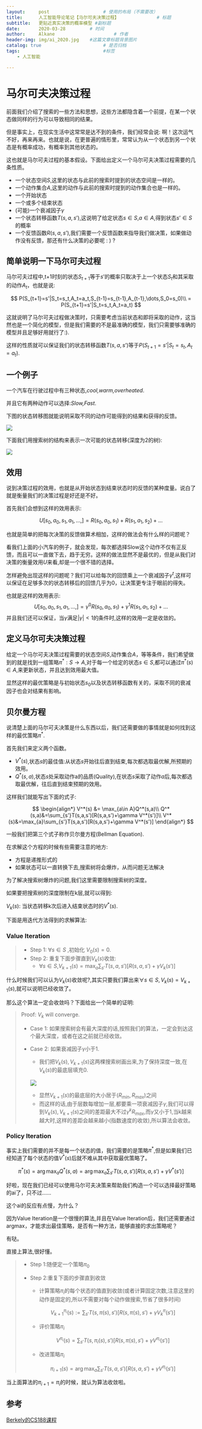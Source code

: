 ```yaml
---
layout:     post                    # 使用的布局（不需要改）
title:      人工智能导论笔记【马尔可夫决策过程】              # 标题 
subtitle:   更贴近真实决策的概率模型 #副标题
date:       2020-03-28         # 时间
author:     Alkane                      # 作者
header-img: img/ai_2020.jpg    #这篇文章标题背景图片
catalog: true                       # 是否归档
tags:                               #标签
    - 人工智能

---
```


# 马尔可夫决策过程

前面我们介绍了搜索的一些方法和思想，这些方法都隐含着一个前提，在某一个状态做同样的行为可以导致相同的结果。

但是事实上，在现实生活中这常常是达不到的条件，我们经常会说: 啊！这次运气不好，再来再来。也就是说，在更普遍的情形里，常常认为从一个状态到另一个状态是有概率成功，有概率到其他状态的。

这也就是马尔可夫过程的基本假设。下面给出定义一个马尔可夫决策过程需要的几条性质。

- 一个状态空间$S$,这里的状态与此前的搜索时提到的状态空间是一样的。
- 一个动作集合$A$,这里的动作与此前的搜索时提到的动作集合也是一样的。
- 一个开始状态
- 一个或多个结束状态
- (可能)一个衰减因子$\gamma$
- 一个状态转移函数$T(s,a,s’)$,这说明了给定状态$s\in S$,$a\in A$,得到状态$s’\in S$的概率
- 一个反馈函数$R(s,a,s’)$,我们需要一个反馈函数来指导我们做决策，如果做动作没有反馈，那还有什么决策的必要呢 : ) ?



## 简单说明一下马尔可夫过程

马尔可夫过程中,t+1时刻的状态$S_{t+1}$等于$s’$的概率只取决于上一个状态$S_t$和其采取的动作$A_t$，也就是说:


$$
P(S_{t+1}=s'|S_t=s_t,A_t=a_t,S_{t-1}=s_{t-1},A_{t-1},\dots,S_0=s_0)\\
= P(S_{t+1}=s'|S_t=s_t,A_t=a_t)
$$


这就说明了马尔可夫过程做决策时，只需要考虑当前状态和即将采取的动作，这当然也是一个简化的模型，但是我们需要的不是最准确的模型，我们只需要够准确的模型并且足够好用就行了:).

这样的性质就可以保证我们的状态转移函数$T(s,a,s’)$等于$P(S_{t+1}=s’|S_t=s_t,A_t=a_t)$.

## 一个例子

一个汽车在行驶过程中有三种状态,*cool,warm,overheated*.

并且它有两种动作可以选择:*Slow,Fast*.

下图的状态转移图就能说明采取不同的动作可能得到的结果和获得的反馈。



![](https://pic.downk.cc/item/5e7ea3c5504f4bcb04fb2f55.jpg)

下面我们用搜索树的结构来表示一次可能的状态转移(深度为2的树):

![](https://pic.downk.cc/item/5e7ea956504f4bcb04fea475.jpg)



## 效用

说到决策过程的效用，也就是从开始状态到结束状态时的反馈的某种度量。说白了就是衡量我们的决策过程是好还是不好。

首先我们会想到这样的效用表示:


$$
U[s_0,a_0,s_1,a_1,\dots,] = R(s_0,a_0,s_1)+R(s_1,a_1,s_2)+\dots
$$


也就是简单的把每次决策的反馈做算术相加，这样的做法会有什么样的问题呢？



看我们上面的小汽车的例子，就会发现，每次都选择Slow这个动作不仅有正反馈，而且可以一直做下去，趋于无穷。这样的做法显然不是最优的，但是从我们对决策的衡量效用$U$来看,却是一个很不错的选择。

怎样避免出现这样的问题呢？我们可以给每次的回馈乘上一个衰减因子$\gamma^t$,这样可以保证在足够多次的状态转移后的回馈几乎为0，让决策更专注于眼前的得失。

也就是这样的效用表示:
$$
U[s_0,a_0,s_1,a_1,\dots,] = \gamma ^0R(s_0,a_0,s_1)+\gamma^1R(s_1,a_1,s_2)+\dots
$$
并且我们还可以保证，当$\gamma$满足$|\gamma|<1$的条件时,这样的效用一定是收敛的。

## 定义马尔可夫决策过程

给定一个马尔可夫决策过程需要的状态空间$S$,动作集合$A$，等等条件，我们希望做到的就是找到一组策略$\pi^*:S\rightarrow A$,对于每一个给定的状态$s\in S$,都可以通过$\pi^*(s)\in A$,来更新状态，并且达到效用最大值。

显然这样的最优策略是与初始状态$s_0$以及状态转移函数有关的，采取不同的衰减因子也会对结果有影响。

## 贝尔曼方程

说清楚上面的马尔可夫决策是什么东西以后，我们还需要做的事情就是如何找到这样的最优策略$\pi^*$.

首先我们来定义两个函数。

- $V^*(s)$,状态$s$的最佳值:从状态$s$开始往后直到结束,每次都选取最优解,所预期的效用。
- $Q^*(s,a)$,状态$s$处采取动作a的品质(Quality),在状态$s$采取了动作$a$后,每次都选取最优解，往后直到结束预期的效用。

这样我们就能写出下面的式子:


$$
\begin{align*}
V^*(s) &= \max_{a\in A}Q^*(s,a)\\
Q^*(s,a)&=\sum_{s'}T(s,a,s')[R(s,a,s')+\gamma V^*(s')]\\
V^*(s)&=\max_{a}\sum_{s'}T(s,a,s')[R(s,a,s')+\gamma V^*(s')]
\end{align*}
$$


一般我们把第三个式子称作贝尔曼方程(Bellman Equation).

在求解这个方程的时候有些需要注意的地方:

- 方程是递推形式的
- 如果状态可以一直转换下去,搜索树将会爆炸，从而问题无法解决

为了解决搜索树爆炸的问题,我们这里需要限制搜索树的深度。

如果要把搜索树的深度限制在k层,就可以得到:

$V_k(s)$: 当状态转移k次后进入结束状态时的$V^*(s)$.

下面是用迭代方法得到的求解算法:

### Value Iteration

> - Step 1: $\forall s\in S$ ,初始化 $V_0(s)=0$.
> - Step 2: 重复下面步骤直到$V_k(s)$收敛:
>   - $\forall s \in S$,$V_{k+1}(s)=\max_a\sum_{s'}T(s,a,s')[R(s,a,s')+\gamma V_{k}(s')]$

什么时候我们可以认为$V_k(s)$收敛呢?,其实只要我们算出来$\forall s \in S,V_k(s)=V_{k+1}(s)$,就可以说明已经收敛了。

那么这个算法一定会收敛吗？下面给出一个简单的证明:

> Proof: $V_k$ will converge.
>
> - Case 1: 如果搜索树会有最大深度的话,按照我们的算法，一定会到达这个最大深度，或者在这之前就已经收敛。
>
> - Case 2: 如果衰减因子$\gamma$小于1.
>
>   - 我们把$V_k(s),V_{k+1}(s)$这两棵搜索树画出来,为了保持深度一致,在$V_k(s)$的最底层填充0.
>
>     
>
>   ![](https://pic.downk.cc/item/5e7efa0b504f4bcb043ee397.jpg)
>
>   
>
>   - 显然$V_{k+1}(s)$的最底层的大小居于$(R_{min},R_{max})$之间
>   - 而这样的话,由于层数每增加一层,都要乘一项衰减因子$\gamma$,我们可以得到$V_k(s),V_{k+1}(s)$之间的差距最大不过$\gamma^k R_{max}$,而$\gamma$又小于1,当k越来越大时,这样的差距会越来越小(指数速度的收敛),所以算法会收敛。



### Policy Iteration

事实上我们需要的并不是每一个状态的值，我们需要的是策略$\pi^*$,但是如果我们已经知道了每个状态的值$V^*(s)$后就不难从其中获取最优策略了。


$$
\pi^*(s) = \arg\max_{a}Q^*(s,a)=\arg\max_{a}\sum_{s'}T(s,a,s')[R(s,a,s')+\gamma V^*(s')]
$$


好啦，现在我们已经可以使用马尔可夫决策来帮助我们构造一个可以选择最好策略的ai了，只不过……

这个ai的反应有点慢，为什么？

因为Value Iteration是一个很慢的算法,并且在Value Iteration后，我们还需要通过argmax，才能求出最佳策略，是否有一种方法，能够直接的求出策略呢？



有哒。

直接上算法,很好懂。

> - Step 1:随便定一个策略$\pi_0$
>
> - Step 2:重复下面的步骤直到收敛
>
>   - 计算策略$\pi_i$的每个状态的值直到收敛(或者计算固定次数,注意这里的动作是固定的,所以不需要对每个动作做搜索,节省了很多时间)
>
>   $$
>   V^{\pi_i}_{k+1}(s) := \sum_{s'}T(s,\pi(s),s')[R(s,\pi(s),s')+\gamma V^{\pi}_{k}(s')]
>   $$
>
>   - 评价策略$\pi_i$ 
>
>   $$
>   V^{\pi_i}(s) = \sum_{s'}T(s,\pi_i(s),s')[R(s,\pi(s),s')+\gamma V^{\pi_i}(s')]
>   $$
>
>   - 改进策略$\pi_i$ 
>
>   $$
>   \pi_{i+1}(s) = \arg\max_{a}\sum_{s'}T(s,a,s')[R(s,a,s')+\gamma V^{\pi_i}(s')]
>   $$



当上面算法的$\pi_{i+1}=\pi_{i}$的时候，就认为算法收敛啦。



## 参考

[Berkely的CS188课程](https://inst.eecs.berkeley.edu/~cs188/sp20/)